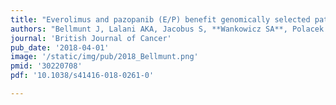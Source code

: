 ```yaml
---
title: "Everolimus and pazopanib (E/P) benefit genomically selected patients with metastatic urothelial carcinoma"
authors: "Bellmunt J, Lalani AKA, Jacobus S, **Wankowicz SA**, Polacek L, Takeda DY, Harshman LC, Wagle N, Moreno I, Lundgren K, Bossé D, Van Allen E, Choueiri T, Rosenberg J."
journal: 'British Journal of Cancer'
pub_date: '2018-04-01'
image: '/static/img/pub/2018_Bellmunt.png'
pmid: '30220708'
pdf: '10.1038/s41416-018-0261-0'

---
```

